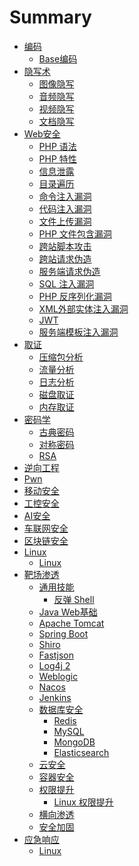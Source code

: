 # Summary

- [编码](encodings/README.md)
  - [Base编码](encodings/base.md)
- [隐写术](stego/README.md)
  - [图像隐写](stego/image.md)
  - [音频隐写](stego/audio.md)
  - [视频隐写](stego/video.md)
  - [文档隐写](stego/document.md)
- [Web安全](web/README.md)
  - [PHP 语法](web/php.md)
  - [PHP 特性](web/php-tricks.md)
  - [信息泄露](web/leak.md)
  - [目录遍历](web/directory-traversal.md)
  - [命令注入漏洞](web/command-injection.md)
  - [代码注入漏洞](web/code-injection.md)
  - [文件上传漏洞](web/file-upload.md)
  - [PHP 文件包含漏洞](web/php-file-inclusion.md)
  - [跨站脚本攻击](web/xss.md)
  - [跨站请求伪造](web/csrf.md)
  - [服务端请求伪造](web/ssrf.md)
  - [SQL 注入漏洞](web/sqli.md)
  - [PHP 反序列化漏洞](web/PHP.md)
  - [XML外部实体注入漏洞](web/xxe.md)
  - [JWT](web/jwt.md)
  - [服务端模板注入漏洞](web/ssti.md)
- [取证](forensic/README.md)
  - [压缩包分析]()
  - [流量分析]()
  - [日志分析](forensic/log.md)
  - [磁盘取证]()
  - [内存取证](forensic/memory.md)
- [密码学](crypto/README.md)
  - [古典密码](crypto/classical.md)
  - [对称密码](crypto/对称密码.md)
  - [RSA](crypto/RSA.md)
- [逆向工程](reverse/README.md)
- [Pwn]()
- [移动安全]()
- [工控安全]()
- [AI安全]()
- [车联网安全]()
- [区块链安全]()
- [Linux]()
  - [Linux](linux/linux.md)
- [靶场渗透](pentest/README.md)
  - [通用技能](pentest/generic-hacking.md)
    - [反弹 Shell](pentest/reverse-shells.md)
  - [Java Web基础](pentest/javaweb.md)
  - [Apache Tomcat](pentest/tomcat.md)
  - [Spring Boot](pentest/springboot.md)
  - [Shiro](pentest/shiro.md)
  - [Fastjson](pentest/fastjson.md)
  - [Log4j 2](pentest/log4j2.md)
  - [Weblogic](pentest/weblogic.md)
  - [Nacos](pentest/nacos.md)
  - [Jenkins](pentest/Jenkins.md)
  - [数据库安全](pentest/db.md)
    - [Redis](pentest/redis.md)
    - [MySQL](pentest/mysql.md)
    - [MongoDB](pentest/mongodb.md)
    - [Elasticsearch](pentest/elasticsearch.md)
  - [云安全](pentest/cloud.md)
  - [容器安全](pentest/container.md)
  - [权限提升]()
    - [Linux 权限提升](pentest/linux-privilege-escalation.md)
  - [横向渗透](pentest/pivoting.md)
  - [安全加固](pentest/hardening.md)
- [应急响应](DFIR/README.md)
  - [Linux](DFIR/linux.md)
